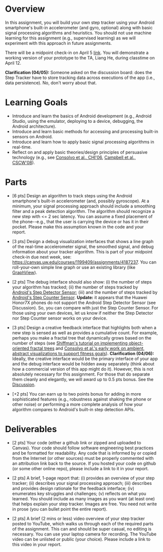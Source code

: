 # Overview
In this assignment, you will build your own step tracker using your Android smartphone's built-in accelerometer (and gyro, optional) along with basic signal processing algorithms and heuristics. You should not use machine learning for this assignment (e.g., supervised learning) as we will experiment with this approach in future assignments.

There will be a midpoint check-in on April 5 [link](https://canvas.uw.edu/courses/1199409/assignments/4187237). You will demonstrate a working version of your prototype to the TA, Liang He, during classtime on April 12.

**Clarification (04/05):** Someone asked on the discussion board: does the Step Tracker have to store tracking data across executions of the app (i.e., data persistence). No, don't worry about that.

# Learning Goals
- Introduce and learn the basics of Android development (e.g., Android Studio, using the emulator, deploying to a device, debugging, the Android architecture).
- Introduce and learn basic methods for accessing and processing built-in sensors on Android.
- Introduce and learn how to apply basic signal processing algorithms in real-time.
- Reflect on and apply basic theories/design principles of persuasive technology (e.g., see [Consolvo et al., CHI'06](https://dl.acm.org/citation.cfm?id=1124840), [Campbell et al., CSCW'08](https://dl.acm.org/citation.cfm?id=1460603)).

# Parts
- [6 pts] Design an algorithm to track steps using the Android smartphone's built-in accelerometer (and, possibly gyroscope). At a minimum, your signal processing approach should include a smoothing filter and a peak detection algorithm. The algorithm should recognize a new step with <= 2 sec latency. You can assume a fixed placement of the phone--e.g., that the user is carrying the device or has it in their pocket. Please make this assumption known in the code and your report.

- [3 pts] Design a debug visualization interfaces that shows a line graph of the real-time accelerometer signal, the smoothed signal, and debug information about your tracker algorithm. This is part of your midpoint check-in due next week, see: https://canvas.uw.edu/courses/1199409/assignments/4187237. You can roll-your-own simple line graph or use an existing library (like [GraphView](http://www.android-graphview.org/)).

- [2 pts] The debug interface should also show: (i) the number of steps your algorithm has tracked; (ii) the number of steps tracked by [Android's Step Detector Sensor](https://developer.android.com/guide/topics/sensors/sensors_motion.html#sensors-motion-stepdetector);  (iii) and the number of steps tracked by [Android's Step Counter Sensor](https://developer.android.com/guide/topics/sensors/sensors_motion.html#sensors-motion-stepcounter). **Update:** it appears that the Huawei Honor7X phones do not support the Android Step Detector Sensor (see Discussion). So, you can compare with just the Step Counter Sensor. For those using your own devices, let us know if neither the Step Detector nor Step Counter sensor works on your device.

- [3 pts] Design a creative feedback interface that highlights both when a new step is sensed as well as provides a cumulative count. For example, perhaps you make a fractal tree that dynamically grows based on the number of steps (see [Shiffman's tutorial on implementing object-oriented fractal trees](https://goo.gl/amuFTx) and [Consolvo et al.'s early work on ambient, abstract visualizations to support fitness goals](https://dl.acm.org/citation.cfm?id=1357335)). **Clarification (04/06):** Ideally, the creative interface would be the primary interface of your app and the debug interface would be hidden away separately (think about how a commercial version of this app might do it). However, this is not absolutely necessary for this assignment. For those that do separate them cleanly and elegantly, we will award up to 0.5 pts bonus. See the [Discussion](https://canvas.uw.edu/courses/1199409/discussion_topics/4276867).

- [+2 pts] You can earn up to two points bonus for adding in more sophisticated features (e.g., robustness against shaking the phone or other noise) or performing a more complete analysis of how your algorithm compares to Android's built-in step detection APIs.

# Deliverables
- [2 pts] Your code (either a github link or zipped and uploaded to Canvas). Your code should follow software engineering best practices and be formatted for readability. Any code that is informed by or copied from the Internet (or other sources) must be properly commented with an attribution link back to the source. If you hosted your code on github (or some other online repo), please include a link to it in your report.

- [2 pts] A brief, 1-page report that: (i) provides an overview of your step tracker; (ii) describes your signal processing approach; (iii) describes and provides design rationale for the feedback interface; (iv) enumerates key struggles and challenges; (v) reflects on what you learned. You should include as many images as you want (at least one) that helps explain your step tracker. Images are free. You need not write in prose (you can bullet point the entire report).

- [2 pts] A brief (2 mins or less) video overview of your step tracker posted to YouTube, which walks us through each of the required parts of the assignment. This can and should be super casual, no editing is necessary. You can use your laptop camera for recording. The YouTube video can be unlisted or public (your choice). Please include a link to this video in your report.
